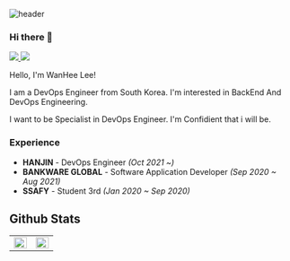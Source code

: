 ![header](https://capsule-render.vercel.app/api?type=waving&color=auto&height=210&text=WannyWanny&animation=fadeIn&fontAlignY=35)

### Hi there 👋

<a href="https://github.com/WannyWanny" target="_blank">
<img src="https://img.shields.io/badge/GitHub-181717?style=flat-square&logo=GITHUB&logoColor=white"/>
</a>
<a href="https://www.linkedin.com/in/%EC%99%84%ED%9D%AC-%EC%9D%B4-670823234/" target="_blank">
<img src="https://img.shields.io/badge/LinkedIn-0A66C2?style=flat-square&logo=LINKEDIN&logoColor=white"/>
</a>

Hello, I'm WanHee Lee!

I am a DevOps Engineer from South Korea. I'm interested in BackEnd And DevOps Engineering. <br/>

I want to be Specialist in DevOps Engineer. I'm Confidient that i will be. <br/>


### Experience
- **HANJIN** - DevOps Engineer *(Oct 2021 ~)*
- **BANKWARE GLOBAL** - Software Application Developer *(Sep 2020 ~ Aug 2021)*
- **SSAFY** - Student 3rd *(Jan 2020 ~ Sep 2020)*

## Github Stats  
<table><tr><td valign="top" width="50%">

<img src="https://github-readme-stats.vercel.app/api?username=WannyWanny&show_icons=true&count_private=true&hide_border=true" align="left" style="width: 100%" />

</td><td valign="top" width="50%">

<img src="https://github-readme-stats.vercel.app/api/top-langs/?username=WannyWanny&hide_border=true&layout=compact" align="left" style="width: 100%" />

</td></tr></table>  

<br/>  
